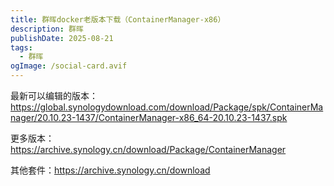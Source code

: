 ```yaml
---
title: 群晖docker老版本下载（ContainerManager-x86）
description: 群晖
publishDate: 2025-08-21
tags:
  - 群晖
ogImage: /social-card.avif
---
```

最新可以编辑的版本：<https://global.synologydownload.com/download/Package/spk/ContainerManager/20.10.23-1437/ContainerManager-x86_64-20.10.23-1437.spk>[](https://global.synologydownload.com/download/Package/spk/ContainerManager/20.10.23-1437/ContainerManager-x86_64-20.10.23-1437.spk)

更多版本：<https://archive.synology.cn/download/Package/ContainerManager>

其他套件：<https://archive.synology.cn/download>
